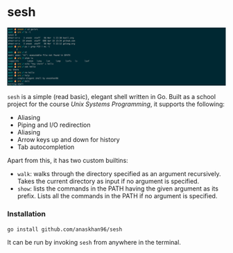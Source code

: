 # sesh

![](https://raw.githubusercontent.com/anaskhan96/sesh/master/preview.png?token=AWKfRu3IiZ6pI7l5w1BkShc5PbCrnqsNks5a7ub7wA%3D%3D)

`sesh` is a simple (read basic), elegant shell written in Go. Built as a school project for the course _Unix Systems Programming_, it supports the following:
+ Aliasing
+ Piping and I/O redirection
+ Aliasing
+ Arrow keys up and down for history
+ Tab autocompletion

Apart from this, it has two custom builtins:
+ `walk`: walks through the directory specified as an argument recursively. Takes the current directory as input if no argument is specified.
+ `show`: lists the commands in the PATH having the given argument as its prefix. Lists all the commands in the PATH if no argument is specified.

### Installation

```bash
go install github.com/anaskhan96/sesh
```

It can be run by invoking `sesh` from anywhere in the terminal.
